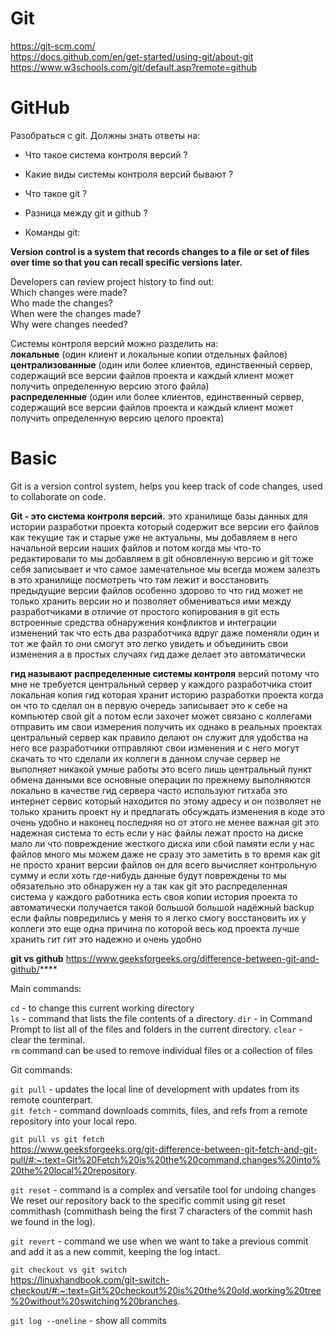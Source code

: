 # Git

https://git-scm.com/  
https://docs.github.com/en/get-started/using-git/about-git  
https://www.w3schools.com/git/default.asp?remote=github

# GitHub

Разобраться с git. Должны знать ответы на:  
- Что такое система контроля версий ?  
- Какие виды системы контроля версий бывают ?  
- Что такое git ?  
- Разница между git и github ?

- Команды git: 


**Version control is a system that records changes to a file or set of files over time so that you can recall specific versions later.**     

Developers can review project history to find out:  
Which changes were made?  
Who made the changes?  
When were the changes made?  
Why were changes needed?

Cистемы контроля версий можно разделить на:  
**локальные** (один клиент и локальные копии отдельных файлов)  
**централизованные** (один или более клиентов, единственный сервер, содержащий все версии файлов проекта и каждый клиент может получить определенную версию этого файла)  
**распределенные** (один или более клиентов, единственный сервер, содержащий все версии файлов проекта и каждый клиент может получить определенную версию целого проекта)

# Basic

Git is a version control system, helps you keep track of code changes, used to collaborate on code.

**Git - это система контроля версий.** это хранилище базы данных для истории разработки проекта который содержит все версии его файлов как текущие так и старые уже не актуальны, мы добавляем в него начальной версии наших файлов и потом когда мы что-то редактировали то мы добавляем в git обновленную версию и git тоже себя записывает и что самое замечательное мы всегда можем залезть в это хранилище посмотреть что там лежит и восстановить предыдущие версии файлов особенно здорово то что гид может не только хранить версии но и позволяет обмениваться ими между разработчиками в отличие от простого копирования в git есть встроенные средства обнаружения конфликтов и интеграции изменений так что есть два разработчика вдруг даже поменяли один и тот же файл то они смогут это легко увидеть и объединить свои изменения а в простых случаях гид даже делает это автоматически

**гид называют распределенные системы контроля** версий потому что мне не требуется центральный сервер у каждого
разработчика стоит локальная копия гид которая хранит историю разработки проекта когда он что то сделал он в
первую очередь записывает это к себе на компьютер свой git а потом если захочет может связано с коллегами
отправить им свои измерения получить их однако в реальных проектах центральный сервер как правило делают он служит для
удобства на него все разработчики отправляют свои изменения и с него могут скачать то что сделали их коллеги в
данном случае сервер не выполняет никакой умные работы это всего лишь центральный пункт обмена данными все основные операции по
прежнему выполняются локально в качестве гид сервера часто используют гитхаба это интернет сервис который находится по этому адресу и он позволяет
не только хранить проект ну и предлагать обсуждать изменения в коде это очень удобно и наконец последняя но от этого
не менее важная git это надежная система то есть если у нас файлы лежат просто на диске мало ли что повреждение жесткого диска или сбой
памяти если у нас файлов много мы можем даже не сразу это заметить в то время как git не просто хранит версии файлов
он для всего вычисляет контрольную сумму и если хоть где-нибудь данные будут повреждены то мы обязательно это обнаружен ну а так
как git это распределенная система у каждого работника есть своя копии история проекта то автоматически получается такой большой большой
надёжный backup если файлы повредились у меня то я легко смогу восстановить их у коллеги это еще одна причина по которой весь код проекта лучше хранить гит гит
это надежно и очень удобно 


**git vs github**
https://www.geeksforgeeks.org/difference-between-git-and-github/****


Main commands:

`cd`  - to change this current working directory  
`ls`  - command that lists the file contents of a directory.
`dir` - in Command Prompt to list all of the files and folders in the current directory.
`clear` - clear the terminal.  
`rm` command can be used to remove individual files or a collection of files

Git commands:

`git pull` - updates the local line of development with updates from its remote counterpart.  
`git fetch` - command downloads commits, files, and refs from a remote repository into your local repo. 

`git pull vs git fetch`  
https://www.geeksforgeeks.org/git-difference-between-git-fetch-and-git-pull/#:~:text=Git%20Fetch%20is%20the%20command,changes%20into%20the%20local%20repository.

`git reset` - command is a complex and versatile tool for undoing changes  
We reset our repository back to the specific commit using git reset commithash (commithash being the first 7 characters of the commit hash we found in the log).

`git revert` - command we use when we want to take a previous commit and add it as a new commit, keeping the log intact.

`git checkout vs git switch`  
https://linuxhandbook.com/git-switch-checkout/#:~:text=Git%20checkout%20is%20the%20old,working%20tree%20without%20switching%20branches.

`git log --oneline` - show all commits

